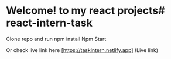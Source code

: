 # Welcome! to my react projects# react-intern-task

Clone repo and run npm install 
Npm Start

Or check live link here
[https://taskintern.netlify.app] (Live link) 
